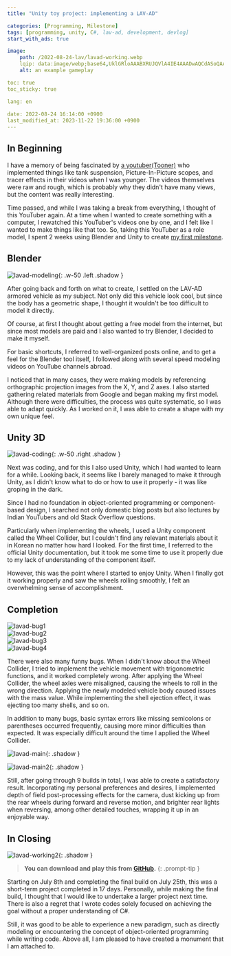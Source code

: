 ```yaml
---
title: "Unity toy project: implementing a LAV-AD"

categories: [Programming, Milestone]
tags: [programming, unity, C#, lav-ad, development, devlog]
start_with_ads: true

image:
    path: /2022-08-24-lav/lavad-working.webp
    lqip: data:image/webp;base64,UklGRloAAABXRUJQVlA4IE4AAADwAQCdASoQAAgAAgA0JYgCdAEO+BZG1HAA/tzAa4xcrJ5qbUA7/Dd9Xb9cYHKGznTwKrBlf85fCc9Us5QdbaLIxPYj/pyvwcdu60isAAA=
    alt: an example gameplay

toc: true
toc_sticky: true

lang: en
 
date: 2022-08-24 16:14:00 +0900
last_modified_at: 2023-11-22 19:36:00 +0900
---
```


## **In Beginning**

I have a memory of being fascinated by [a youtuber(Tooner)](https://www.youtube.com/@tooner/videos) who implemented things like tank suspension, Picture-In-Picture scopes, and tracer effects in their videos when I was younger. The videos themselves were raw and rough, which is probably why they didn't have many views, but the content was really interesting.

Time passed, and while I was taking a break from everything, I thought of this YouTuber again. At a time when I wanted to create something with a computer, I rewatched this YouTuber's videos one by one, and I felt like I wanted to make things like that too. So, taking this YouTuber as a role model, I spent 2 weeks using Blender and Unity to create [my first milestone](https://hynrng.github.io/en/categories/milestone/).

## **Blender**

![lavad-modeling](/2022-08-24-lav/lavad-modeling.webp){: .w-50 .left .shadow }

After going back and forth on what to create, I settled on the LAV-AD armored vehicle as my subject. Not only did this vehicle look cool, but since the body has a geometric shape, I thought it wouldn't be too difficult to model it directly.

Of course, at first I thought about getting a free model from the internet, but since most models are paid and I also wanted to try Blender, I decided to make it myself.

For basic shortcuts, I referred to well-organized posts online, and to get a feel for the Blender tool itself, I followed along with several speed modeling videos on YouTube channels abroad.

I noticed that in many cases, they were making models by referencing orthographic projection images from the X, Y, and Z axes. I also started gathering related materials from Google and began making my first model. Although there were difficulties, the process was quite systematic, so I was able to adapt quickly. As I worked on it, I was able to create a shape with my own unique feel.

## **Unity 3D**

![lavad-coding](/2022-08-24-lav/lavad-coding.webp){: .w-50 .right .shadow }

Next was coding, and for this I also used Unity, which I had wanted to learn for a while. Looking back, it seems like I barely managed to make it through Unity, as I didn't know what to do or how to use it properly - it was like groping in the dark.

Since I had no foundation in object-oriented programming or component-based design, I searched not only domestic blog posts but also lectures by Indian YouTubers and old Stack Overflow questions.

Particularly when implementing the wheels, I used a Unity component called the Wheel Collider, but I couldn't find any relevant materials about it in Korean no matter how hard I looked. For the first time, I referred to the official Unity documentation, but it took me some time to use it properly due to my lack of understanding of the component itself.

However, this was the point where I started to enjoy Unity. When I finally got it working properly and saw the wheels rolling smoothly, I felt an overwhelming sense of accomplishment.

## **Completion**

<div class="row">
    <div class="col-md-6">
        <img src="/2022-08-24-lav/lavad-bug1.webp" alt="lavad-bug1">
    </div>
    <div class="col-md-6">
        <img src="/2022-08-24-lav/lavad-bug2.webp" alt="lavad-bug2">
    </div>
</div>
<div class="row">
    <div class="col-md-6">
        <img src="/2022-08-24-lav/lavad-bug3.webp" alt="lavad-bug3">
    </div>
    <div class="col-md-6">
        <img src="/2022-08-24-lav/lavad-bug4.webp" alt="lavad-bug4">
    </div>
</div>

There were also many funny bugs. When I didn't know about the Wheel Collider, I tried to implement the vehicle movement with trigonometric functions, and it worked completely wrong. After applying the Wheel Collider, the wheel axles were misaligned, causing the wheels to roll in the wrong direction. Applying the newly modeled vehicle body caused issues with the mass value. While implementing the shell ejection effect, it was ejecting too many shells, and so on.

In addition to many bugs, basic syntax errors like missing semicolons or parentheses occurred frequently, causing more minor difficulties than expected. It was especially difficult around the time I applied the Wheel Collider.

![lavad-main](/2022-08-24-lav/lavad-main.webp){: .shadow }

![lavad-main2](/2022-08-24-lav/lavad-main2.webp){: .shadow }

Still, after going through 9 builds in total, I was able to create a satisfactory result. Incorporating my personal preferences and desires, I implemented depth of field post-processing effects for the camera, dust kicking up from the rear wheels during forward and reverse motion, and brighter rear lights when reversing, among other detailed touches, wrapping it up in an enjoyable way.

## **In Closing**

![lavad-working2](/2022-08-24-lav/lavad-working2.webp){: .shadow }

> **You can download and play this from [GitHub](https://github.com/hynrng/LAV-AD).**
{: .prompt-tip }

Starting on July 8th and completing the final build on July 25th, this was a short-term project completed in 17 days. Personally, while making the final build, I thought that I would like to undertake a larger project next time. There is also a regret that I wrote codes solely focused on achieving the goal without a proper understanding of C#.

Still, it was good to be able to experience a new paradigm, such as directly modeling or encountering the concept of object-oriented programming while writing code. Above all, I am pleased to have created a monument that I am attached to.